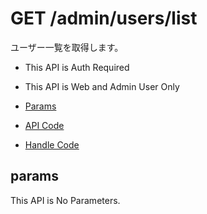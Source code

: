 # GET /admin/users/list

ユーザー一覧を取得します。

- This API is Auth Required
- This API is Web and Admin User Only

- [Params](#params)
- [API Code](/src/endpoints/admin/users/list.js)
- [Handle Code](/src/handlers/web/admin/users/list.js)

## params

This API is No Parameters.